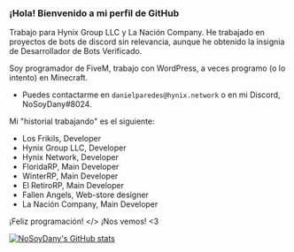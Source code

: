 ### ¡Hola! Bienvenido a mi perfil de GitHub

Trabajo para Hynix Group LLC y La Nación Company.
He trabajado en proyectos de bots de discord sin relevancia, aunque he obtenido la insignia de Desarrollador de Bots Verificado.

Soy programador de FiveM, trabajo con WordPress, a veces programo (o lo intento) en Minecraft.
- Puedes contactarme en ``danielparedes@hynix.network`` o en mi Discord, NoSoyDany#8024.

Mi "historial trabajando" es el siguiente:
- Los Frikils, Developer
- Hynix Group LLC, Developer
- Hynix Network, Developer
- FloridaRP, Main Developer
- WinterRP, Main Developer
- El RetiroRP, Main Developer
- Fallen Angels, Web-store designer
- La Nación Company, Main Developer

¡Feliz programación! </>
¡Nos vemos! <3

[![NoSoyDany's GitHub stats](https://github-readme-stats.vercel.app/api?username=NoSoyDany)](https://github.com/anuraghazra/github-readme-stats)
